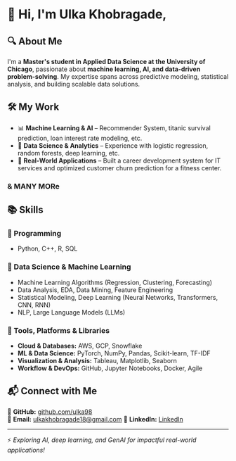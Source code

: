 # 👋 Hi, I'm Ulka Khobragade,  

## 🔍 About Me  
I'm a **Master's student in Applied Data Science at the University of Chicago**, passionate about **machine learning, AI, and data-driven problem-solving**. My expertise spans across predictive modeling, statistical analysis, and building scalable data solutions.  

## 🛠️ My Work  
- 📊 **Machine Learning & AI** – Recommender System, titanic survival prediction, loan interest rate modeling, etc.  
- 🔎 **Data Science & Analytics** – Experience with logistic regression, random forests, deep learning, etc.  
- 🏢 **Real-World Applications** – Built a career development system for IT services and optimized customer churn prediction for a fitness center.  
### & MANY MORe

## 📚 Skills  
### 🔹 Programming  
- Python, C++, R, SQL  

### 🔹 Data Science & Machine Learning  
- Machine Learning Algorithms (Regression, Clustering, Forecasting)  
- Data Analysis, EDA, Data Mining, Feature Engineering  
- Statistical Modeling, Deep Learning (Neural Networks, Transformers, CNN, RNN)  
- NLP, Large Language Models (LLMs)  

### 🔹 Tools, Platforms & Libraries  
- **Cloud & Databases:** AWS, GCP, Snowflake  
- **ML & Data Science:** PyTorch, NumPy, Pandas, Scikit-learn, TF-IDF  
- **Visualization & Analysis:** Tableau, Matplotlib, Seaborn  
- **Workflow & DevOps:** GitHub, Jupyter Notebooks, Docker, Agile  

## 📬 Connect with Me  
🔗 **GitHub:** [github.com/ulka98](https://github.com/ulka98)  
📧 **Email:** [ulkakhobragade18@gmail.com](ulkakhobragade18@gmail.com)
💼 **LinkedIn:** [LinkedIn](https://www.linkedin.com/in/ulka-khobragade/)

---

⚡ *Exploring AI, deep learning, and GenAI for impactful real-world applications!*  
